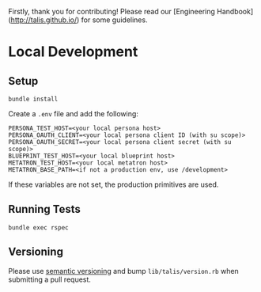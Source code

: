 Firstly, thank you for contributing! Please read our [Engineering Handbook]
(http://talis.github.io/) for some guidelines.

# Local Development

## Setup

    bundle install
    
Create a `.env` file and add the following:

    PERSONA_TEST_HOST=<your local persona host>
    PERSONA_OAUTH_CLIENT=<your local persona client ID (with su scope)>
    PERSONA_OAUTH_SECRET=<your local persona client secret (with su scope)>
    BLUEPRINT_TEST_HOST=<your local blueprint host>
    METATRON_TEST_HOST=<your local metatron host>
    METATRON_BASE_PATH=<if not a production env, use /development>

If these variables are not set, the production primitives are used.

## Running Tests

    bundle exec rspec
    
## Versioning

Please use [semantic versioning](http://semver.org/) and bump 
`lib/talis/version.rb` when submitting a pull request.
